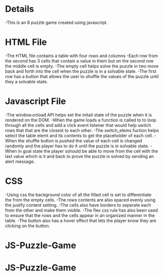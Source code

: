 # Details
-This is an 8 puzzle game created using javascript.
# HTML File

-The HTML file contains a table with four rows and columns
-Each row from the second has 3 cells that contain a value in them but on the second row the middle cell is empty.
-The empty cell helps solve the puzzle in two move back and forth into the cell when the puzzle is in a solvable state. 
-The first row has a button that allows the user to shuffle the values of the puzzle until they a solvable state.

# Javascript File
 
-The window.onload API helps set the initail state of the puzzle when it is rendered on the DOM.
-When the game loads a function is called to to loop through all the cells and add a click event listener that would help switch rows that that are the closest to each other.
-The switch_elems fuction helps select the table elemt and its contents to get the placeholder of each cell.
-When the shuffle button is pushed the value of each cell is changed randomly and the player has to do it until the puzzle is in solvable state. 
-When in goal state the player sshould be able to move from the cell with the last value which is it and back to prove the puzzle is solved by sending an alert message.

# CSS
-Using css the background color of all the filled cell is set to differentiate the from the empty cells.
-The rows contents are also spaced evenly using the justify content setting.
-The cells also have borders to seperate each from the other and make them visible.
-The flex css rule has also been used to ensure that the rows and the cells appear in an organized manner in the table. 
-The button also has a hover effect that lets the player know they are clicking on the button. 

# JS-Puzzle-Game
# JS-Puzzle-Game
